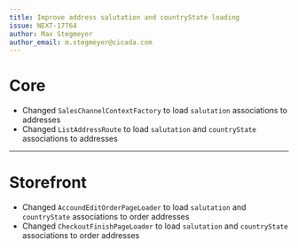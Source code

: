 ```yaml
---
title: Improve address salutation and countryState loading
issue: NEXT-17764
author: Max Stegmeyer
author_email: m.stegmeyer@cicada.com 
---
```

# Core
* Changed `SalesChannelContextFactory` to load `salutation` associations to addresses
* Changed `ListAddressRoute` to load `salutation` and `countryState` associations to addresses
___
# Storefront
* Changed `AccoundEditOrderPageLoader` to load `salutation` and `countryState` associations to order addresses
* Changed `CheckoutFinishPageLoader` to load `salutation` and `countryState` associations to order addresses
